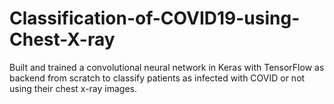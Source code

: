 # Classification-of-COVID19-using-Chest-X-ray
Built and trained a convolutional neural network in Keras with TensorFlow as backend from scratch to classify patients as infected with COVID or not using their chest x-ray images.
